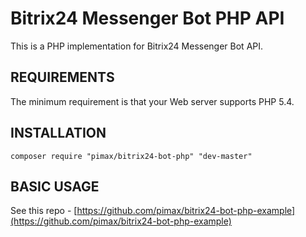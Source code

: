 Bitrix24 Messenger Bot PHP API
========================

This is a PHP implementation for Bitrix24 Messenger Bot API.

REQUIREMENTS
------------
The minimum requirement is that your Web server supports PHP 5.4.

INSTALLATION
------------

```
composer require "pimax/bitrix24-bot-php" "dev-master"
```

BASIC USAGE
------------
See this repo - [https://github.com/pimax/bitrix24-bot-php-example](https://github.com/pimax/bitrix24-bot-php-example)
